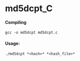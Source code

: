 # md5dcpt_C

#### Compiling

`gcc -o md5dcpt md5dcpt.c`

#### Usage:

`./md5dcpt *<hash>* *<hash_file>*`
